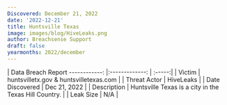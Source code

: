 ```yaml
---
Discovered: December 21, 2022
date: '2022-12-21'
title: Huntsville Texas
image: images/blog/HiveLeaks.png
author: Breachsense Support
draft: false
yearmonths: 2022/december
---
```



| Data Breach Report
------------:     |:-------------:    | :-----:|
| Victim      | huntsvilletx.gov & huntsvilletexas.com      | 
| Threat Actor      | HiveLeaks      | 
| Date Discovered      | Dec 21, 2022      | 
| Description      | Huntsville Texas is a city in the Texas Hill Country.      | 
| Leak Size      | N/A      | 

